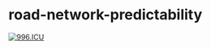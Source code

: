 # road-network-predictability

[![996.ICU](https://img.shields.io/badge/link-996.icu-red.svg)](https://996.icu) 
